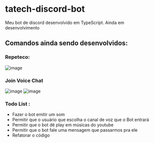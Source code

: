 # tatech-discord-bot
Meu bot de discord desenvolvido em TypeScript. Ainda em desenvolvimento

## Comandos ainda sendo desenvolvidos: 
### Repeteco:
![image](https://user-images.githubusercontent.com/49666986/163695099-e42ad75d-6a6c-4075-9176-1b129c9f4bdf.png)
### Join Voice Chat
![image](https://user-images.githubusercontent.com/49666986/163695108-0eb0a666-3b29-411f-8a1b-c22cf5f5d10d.png)
![image](https://user-images.githubusercontent.com/49666986/163695116-08ec088f-8031-4949-8c8c-ca8a73ea4bbf.png)


### Todo List : 
- Fazer o bot emitir um som
- Permitir que o usuário que escolha o canal de voz que o Bot entrará
- Permitir que o bot dê play em músicas do youtube
- Permitir que o bot fale uma mensagem que passarmos pra ele 
- Refatorar o código
